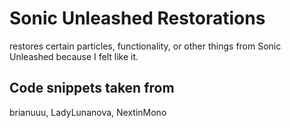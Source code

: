 # Sonic Unleashed Restorations
restores certain particles, functionality, or other things from Sonic Unleashed because I felt like it.
## Code snippets taken from
brianuuu,
LadyLunanova,
NextinMono
